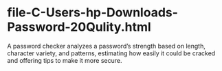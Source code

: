 # file-C-Users-hp-Downloads-Password-20Qulity.html
A password checker analyzes a password’s strength based on length, character variety, and patterns, estimating how easily it could be cracked and offering tips to make it more secure.
